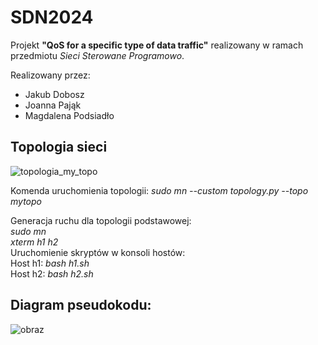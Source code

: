 # SDN2024

Projekt __"QoS for a specific type of data traffic"__ realizowany w ramach przedmiotu _Sieci Sterowane Programowo_.

Realizowany przez:
* Jakub Dobosz
* Joanna Pająk
* Magdalena Podsiadło

## Topologia sieci

![topologia_my_topo](https://github.com/user-attachments/assets/327822bb-de18-4d74-846b-41ffae9960f8)

Komenda uruchomienia topologii:
_sudo mn --custom topology.py --topo mytopo_


Generacja ruchu dla topologii podstawowej:\
*sudo mn*\
*xterm h1 h2*\
Uruchomienie skryptów w konsoli hostów:\
Host h1: *bash h1.sh*\
Host h2: *bash h2.sh*

## Diagram pseudokodu:

![obraz](https://github.com/user-attachments/assets/42db7d91-e2b7-48a6-a4ca-f68a27530ea5)


